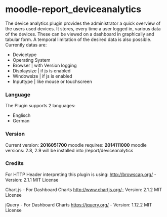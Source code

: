 # moodle-report_deviceanalytics
The device analytics plugin provides the administrator a quick overview of the users used devices. It stores, every time a user logged in, various data of the devices. These can be viewed on a dashboard in graphically and tabular form. A temporal limitation of the desired data is also possible.
Currently datas are:
 - Devicetype
 - Operating System
 - Browser | with Version logging
 - Displaysize | if js is enabled
 - Windowsize | if js is enabled
 - Inputtype | like mouse or touchscreen

### Language
The Plugin supports 2 languages:
 - Englisch
 - German
 
### Version
Current version: **2016051700** 
moodle requires: **2014111000** 
moodle versions: 2.8, 2.9 
will be installed into /report/deviceanalytics

### Credits
For HTTP Header interpreting this plugin is using: 
http://browscap.org/ - Version: 2.1.1
MIT License

Chart.js - For Dashboard Charts
http://www.chartjs.org/- Version: 2.1.2
MIT License

jQuery - For Dashboard Charts
https://jquery.org/ - Version: 1.12.2
MIT License